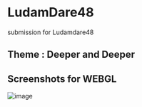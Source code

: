 # LudamDare48
submission for Ludamdare48

## Theme : Deeper and Deeper

## Screenshots for WEBGL

![image](https://user-images.githubusercontent.com/37984032/116126957-e0405980-a6e4-11eb-905e-3cac1988c3f0.png)

